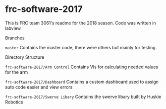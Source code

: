 # frc-software-2017
This is FRC team 3061's readme for the 2018 season. Code was written in labview

Branches

`master` Contains the master code, there were others but  mainly for testing.



Directory Structure

`frc-software-2017/Arm Control` Contains VIs for calculating needed values for the arm

`frc-software-2017/Dashboard` Contains a custom dashboard used to assign auto code easier and view errors

`frc-software-2017/Swerve Libary` Contains the swerve libary built by Huskie Robotics

